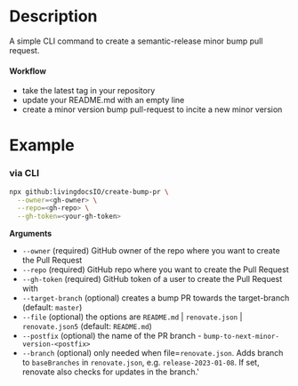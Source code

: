 # Description

A simple CLI command to create a semantic-release minor bump pull request.

#### Workflow
- take the latest tag in your repository
- update your README.md with an empty line
- create a minor version bump pull-request to incite a new minor version


# Example

### via CLI

```bash
npx github:livingdocsIO/create-bump-pr \
  --owner=<gh-owner> \
  --repo=<gh-repo> \
  --gh-token=<your-gh-token>
```


**Arguments**

- `--owner`         (required) GitHub owner of the repo where you want to create the Pull Request
- `--repo`          (required) GitHub repo where you want to create the Pull Request
- `--gh-token`      (required) GitHub token of a user to create the Pull Request with
- `--target-branch` (optional) creates a bump PR towards the target-branch (default: `master`)
- `--file`          (optional) the options are `README.md` | `renovate.json` | `renovate.json5`  (default: `README.md`)
- `--postfix`       (optional) the name of the PR branch - `bump-to-next-minor-version-<postfix>`
- `--branch`        (optional) only needed when file=`renovate.json`. Adds branch to `baseBranches` in `renovate.json`, e.g. `release-2023-01-08`. If set, renovate also checks for updates in the branch.'
